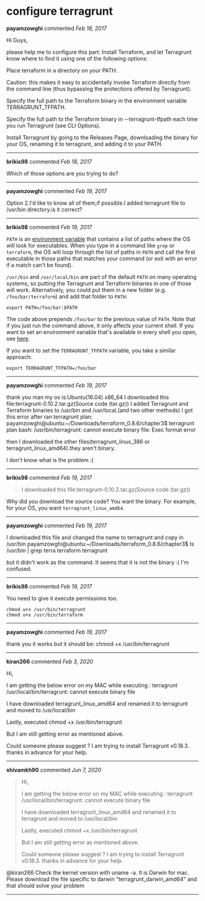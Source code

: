 # configure terragrunt

**payamzowghi** commented *Feb 18, 2017*

Hi Guys,

please help me to configure this part:
Install Terraform, and let Terragrunt know where to find it using one of the following options:

Place terraform in a directory on your PATH.

Caution: this makes it easy to accidentally invoke Terraform directly from the command line (thus bypassing the protections offered by Terragrunt).

Specify the full path to the Terraform binary in the environment variable TERRAGRUNT_TFPATH.

Specify the full path to the Terraform binary in --terragrunt-tfpath each time you run Terragrunt (see CLI Options).

Install Terragrunt by going to the Releases Page, downloading the binary for your OS, renaming it to terragrunt, and adding it to your PATH.
<br />
***


**brikis98** commented *Feb 18, 2017*

Which of those options are you trying to do?
***

**payamzowghi** commented *Feb 19, 2017*

Option 2.I'd like to know all of them,if possible.I added terragrunt file to /usr/bin directory.is it correct?
***

**brikis98** commented *Feb 19, 2017*

`PATH` is an [environment variable](https://www.digitalocean.com/community/tutorials/how-to-read-and-set-environmental-and-shell-variables-on-a-linux-vps) that contains a list of paths where the OS will look for executables. When you type in a command like `grep` or `terraform`, the OS will loop through the list of paths in `PATH` and call the first executable in those paths that matches your command (or exit with an error if a match can't be found).

`/usr/bin` and `/usr/local/bin` are part of the default `PATH` on many operating systems, so putting the Terragrunt and Terraform binaries in one of those will work. Alternatively, you could put them in a new folder (e.g. `/foo/bar/terraform`) and add that folder to `PATH`:

```
export PATH=/foo/bar:$PATH
```

The code above prepends `/foo/bar` to the previous value of `PATH`. Note that if you just run the command above, it only affects your current shell. If you want to set an environment variable that's available in every shell you open, see [here](http://unix.stackexchange.com/questions/117467/how-to-permanently-set-environmental-variables).

If you want to set the `TERRAGRUNT_TFPATH` variable, you take a similar approach:

```
export TERRAGRUNT_TFPATH=/foo/bar
```
***

**payamzowghi** commented *Feb 19, 2017*

thank you man
my os is:Ubuntu(16.04) x86_64
I downloaded this file:terragrunt-0.10.2.tar.gz(Source code (tar.gz))
I added Terragrunt and Terraform binaries to /usr/bin and /usr/local.(and two other methods)
I got this error after ran terragrunt plan:
payamzowghi@ubuntu:~/Downloads/terraform_0.8.6/chapter3$ terragrunt plan
bash: /usr/bin/terragrunt: cannot execute binary file: Exec format error
 
then I downloaded the other files(terragrunt_linux_386 or terragrunt_linux_amd64).they aren't binary.

I don't know what is the problem :(
***

**brikis98** commented *Feb 19, 2017*

> I downloaded this file:terragrunt-0.10.2.tar.gz(Source code (tar.gz))

Why did you download the source code? You want the binary. For example, for your OS, you want `terragrunt_linux_amd64`. 


***

**payamzowghi** commented *Feb 19, 2017*

I downloaded this file and changed the name to terragrunt and copy in /usr/bin
payamzowghi@ubuntu:~/Downloads/terraform_0.8.6/chapter3$ ls /usr/bin | grep terra
terraform
terragrunt

but it didn't work as the command. It seems that it is not the binary :(
I'm confused.

***

**brikis98** commented *Feb 19, 2017*

You need to give it execute permissions too.

```
chmod u+x /usr/bin/terragrunt
chmod u+x /usr/bin/terraform
```
***

**payamzowghi** commented *Feb 19, 2017*

thank you it works but it should be:
chmod +x /usr/bin/terragrunt

***

**kiran266** commented *Feb 3, 2020*

Hi,

I am getting the below error on my MAC while executing : terragrunt 
/usr/local/bin/terragrunt: cannot execute binary file

I have downloaded terragrunt_linux_amd64 and renamed it to terragrunt and moved to /usr/local/bin

Lastly, executed chmod +x /usr/bin/terragrunt 

But I am still getting error as mentioned above. 

Could someone please suggest ? I am trying to install Terragrunt v0.18.3. thanks in advance for your help.
***

**shivamkh90** commented *Jun 7, 2020*

> Hi,
> 
> I am getting the below error on my MAC while executing : terragrunt
> /usr/local/bin/terragrunt: cannot execute binary file
> 
> I have downloaded terragrunt_linux_amd64 and renamed it to terragrunt and moved to /usr/local/bin
> 
> Lastly, executed chmod +x /usr/bin/terragrunt
> 
> But I am still getting error as mentioned above.
> 
> Could someone please suggest ? I am trying to install Terragrunt v0.18.3. thanks in advance for your help.

 @kiran266   Check the kernel version with uname -a. It is Darwin for mac. Please download the file specific to darwin "terragrunt_darwin_amd64" and that should solve your problem
***

